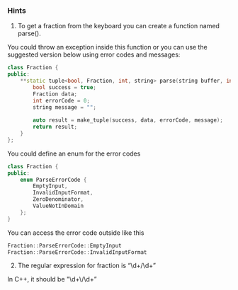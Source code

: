 
### Hints

1. To get a fraction from the keyboard you can create a function named parse().

You could throw an exception inside this function or you can use the suggested version below using error codes and messages:

```cpp
class Fraction {
public:
	**static tuple<bool, Fraction, int, string> parse(string buffer, int left, int right) {**
		bool success = true;
		Fraction data;
		int errorCode = 0;
		string message = "";
	
		auto result = make_tuple(success, data, errorCode, message);
		return result;
	}
};
```

 You could define an enum for the error codes

```cpp
class Fraction {
public:
	enum ParseErrorCode {
		EmptyInput,
		InvalidInputFormat,
		ZeroDenominator,
		ValueNotInDomain
	};
}
```

You can access the error code outside like this

```cpp
Fraction::ParseErrorCode::EmptyInput
Fraction::ParseErrorCode::InvalidInputFormat
```

2. The regular expression for fraction is “\d+\/\d+”

In C++, it should be "\\d+\\/\\d+”
